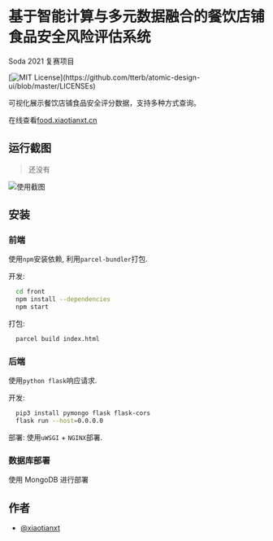 # 基于智能计算与多元数据融合的餐饮店铺食品安全风险评估系统

Soda 2021 复赛项目

[![MIT License](https://img.shields.io/apm/l/atomic-design-ui.svg?)](https://github.com/tterb/atomic-design-ui/blob/master/LICENSEs)

可视化展示餐饮店铺食品安全评分数据，支持多种方式查询。

在线查看[food.xiaotianxt.cn](https://food.xiaotianxt.cn)

## 运行截图

> 还没有

![使用截图]()

## 安装

### 前端

使用`npm`安装依赖, 利用`parcel-bundler`打包.

开发:

```bash
  cd front
  npm install --dependencies
  npm start
```

打包:

```bash
  parcel build index.html
```

### 后端

使用`python flask`响应请求.

开发:

```bash
  pip3 install pymongo flask flask-cors
  flask run --host=0.0.0.0
```

部署:
使用`uWSGI` + `NGINX`部署.

### 数据库部署

使用 MongoDB 进行部署

## 作者

- [@xiaotianxt](https://www.github.com/xiaotianxt)

